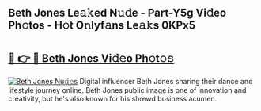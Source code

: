 ## Beth Jones Le𝚊𝚔ed N𝚞𝚍e - Part-Y5g Vi𝚍eo Ph𝚘tos - H𝚘t O𝚗lyf𝚊ns Le𝚊𝚔s 0KPx5

# <h2><a href="http://hf414cq.feru.top/?c=Beth+Jones">🔗 👉 🔴 Beth Jones Vi𝚍𝚎o Ph𝚘t𝚘𝚜</a></h2>

[![Beth Jones Nu𝚍𝚎s](https://i.imgur.com/0TWrTi3.gif)](http://hf414cq.feru.top/?c=Beth+Jones)
Digital influencer Beth Jones sharing their dance and lifestyle journey online. Beth Jones public image is one of innovation and creativity, but he's also known for his shrewd business acumen. 
